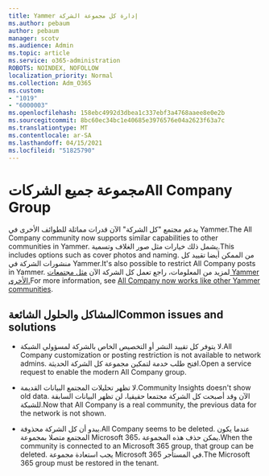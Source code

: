 ```yaml
---
title: Yammer إدارة كل مجموعة الشركة
ms.author: pebaum
author: pebaum
manager: scotv
ms.audience: Admin
ms.topic: article
ms.service: o365-administration
ROBOTS: NOINDEX, NOFOLLOW
localization_priority: Normal
ms.collection: Adm_O365
ms.custom:
- "1019"
- "6000003"
ms.openlocfilehash: 158ebc4992d3dbea1c337ebf3a4768aaee8e0e2b
ms.sourcegitcommit: 8bc60ec34bc1e40685e3976576e04a2623f63a7c
ms.translationtype: MT
ms.contentlocale: ar-SA
ms.lasthandoff: 04/15/2021
ms.locfileid: "51825790"
---
```

# <a name="all-company-group"></a><span data-ttu-id="41146-102">مجموعة جميع الشركات</span><span class="sxs-lookup"><span data-stu-id="41146-102">All Company Group</span></span>

<span data-ttu-id="41146-103">يدعم مجتمع "كل الشركة" الآن قدرات مماثلة للطوائف الأخرى في Yammer.</span><span class="sxs-lookup"><span data-stu-id="41146-103">The All Company community now supports similar capabilities to other communities in Yammer.</span></span> <span data-ttu-id="41146-104">يشمل ذلك خيارات مثل صور الغلاف وتسمية.</span><span class="sxs-lookup"><span data-stu-id="41146-104">This includes options such as cover photos and naming.</span></span> <span data-ttu-id="41146-105">من الممكن أيضا تقييد كل منشورات الشركة في Yammer.</span><span class="sxs-lookup"><span data-stu-id="41146-105">It's also possible to restrict All Company posts in Yammer.</span></span> <span data-ttu-id="41146-106">لمزيد من المعلومات، راجع تعمل كل الشركة الآن [مثل مجتمعات Yammer الأخرى.](https://docs.microsoft.com/yammer/manage-yammer-groups/yammer-all-company-yammer-community)</span><span class="sxs-lookup"><span data-stu-id="41146-106">For more information, see [All Company now works like other Yammer communities](https://docs.microsoft.com/yammer/manage-yammer-groups/yammer-all-company-yammer-community).</span></span>

## <a name="common-issues-and-solutions"></a><span data-ttu-id="41146-107">المشاكل والحلول الشائعة</span><span class="sxs-lookup"><span data-stu-id="41146-107">Common issues and solutions</span></span>

- <span data-ttu-id="41146-108">لا يتوفر كل تقييد النشر أو التخصيص الخاص بالشركة لمسؤولي الشبكة.</span><span class="sxs-lookup"><span data-stu-id="41146-108">All Company customization or posting restriction is not available to network admins.</span></span> <span data-ttu-id="41146-109">افتح طلب خدمة لتمكين مجموعة كل الشركة الحديثة.</span><span class="sxs-lookup"><span data-stu-id="41146-109">Open a service request to enable the modern All Company group.</span></span>

- <span data-ttu-id="41146-110">لا تظهر تحليلات المجتمع البيانات القديمة.</span><span class="sxs-lookup"><span data-stu-id="41146-110">Community Insights doesn't show old data.</span></span> <span data-ttu-id="41146-111">الآن وقد أصبحت كل الشركة مجتمعا حقيقيا، لن تظهر البيانات السابقة للشبكة.</span><span class="sxs-lookup"><span data-stu-id="41146-111">Now that All Company is a real community, the previous data for the network is not shown.</span></span>

- <span data-ttu-id="41146-112">يبدو أن كل الشركة محذوفة.</span><span class="sxs-lookup"><span data-stu-id="41146-112">All Company seems to be deleted.</span></span> <span data-ttu-id="41146-113">عندما يكون المجتمع متصلا بمجموعة Microsoft 365، يمكن حذف هذه المجموعة.</span><span class="sxs-lookup"><span data-stu-id="41146-113">When the community is connected to an Microsoft 365 group, that group can be deleted.</span></span> <span data-ttu-id="41146-114">يجب استعادة مجموعة Microsoft 365 في المستأجر.</span><span class="sxs-lookup"><span data-stu-id="41146-114">The Microsoft 365 group must be restored in the tenant.</span></span>

